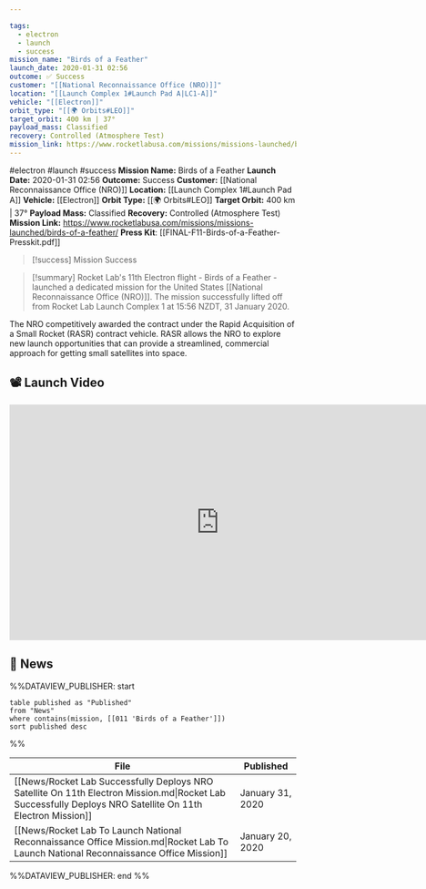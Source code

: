 ```yaml
---

tags:
  - electron
  - launch
  - success
mission_name: "Birds of a Feather"
launch_date: 2020-01-31 02:56
outcome: ✅ Success
customer: "[[National Reconnaissance Office (NRO)]]"
location: "[[Launch Complex 1#Launch Pad A|LC1-A]]"
vehicle: "[[Electron]]"
orbit_type: "[[🌍 Orbits#LEO]]"
target_orbit: 400 km | 37°
payload_mass: Classified
recovery: Controlled (Atmosphere Test)
mission_link: https://www.rocketlabusa.com/missions/missions-launched/birds-of-a-feather/
---
```


#electron #launch #success
**Mission Name:** Birds of a Feather
**Launch Date:** 2020-01-31 02:56
**Outcome:** Success
**Customer:** [[National Reconnaissance Office (NRO)]]
**Location:** [[Launch Complex 1#Launch Pad A]]
**Vehicle:** [[Electron]]
**Orbit Type:** [[🌍 Orbits#LEO]]
**Target Orbit:** 400 km | 37°
**Payload Mass:** Classified
**Recovery:** Controlled (Atmosphere Test)
**Mission Link:** https://www.rocketlabusa.com/missions/missions-launched/birds-of-a-feather/
**Press Kit**: [[FINAL-F11-Birds-of-a-Feather-Presskit.pdf]]

>[!success] Mission Success

>[!summary] 
Rocket Lab's 11th Electron flight - Birds of a Feather - launched a dedicated mission for the United States [[National Reconnaissance Office (NRO)]]. The mission successfully lifted off from Rocket Lab Launch Complex 1 at 15:56 NZDT, 31 January 2020. 
>
The NRO competitively awarded the contract under the Rapid Acquisition of a Small Rocket (RASR) contract vehicle. RASR allows the NRO to explore new launch opportunities that can provide a streamlined, commercial approach for getting small satellites into space.


## 📽️ Launch Video
<div class="responsive-video">
<iframe width="736" height="414" src="https://www.youtube.com/embed/af-PplDIkbc" title="Birds Of A Feather Launch - 01/31/2020" frameborder="0" allow="accelerometer; autoplay; clipboard-write; encrypted-media; gyroscope; picture-in-picture; web-share" referrerpolicy="strict-origin-when-cross-origin" allowfullscreen></iframe>
</div>

## 📰 News
%%DATAVIEW_PUBLISHER: start
```
table published as "Published"
from "News"
where contains(mission, [[011 'Birds of a Feather']])
sort published desc
```
%%

| File                                                                                                                                                       | Published        |
| ---------------------------------------------------------------------------------------------------------------------------------------------------------- | ---------------- |
| [[News/Rocket Lab Successfully Deploys NRO Satellite On 11th Electron Mission.md\|Rocket Lab Successfully Deploys NRO Satellite On 11th Electron Mission]] | January 31, 2020 |
| [[News/Rocket Lab To Launch National Reconnaissance Office Mission.md\|Rocket Lab To Launch National Reconnaissance Office Mission]]                       | January 20, 2020 |

%%DATAVIEW_PUBLISHER: end %%